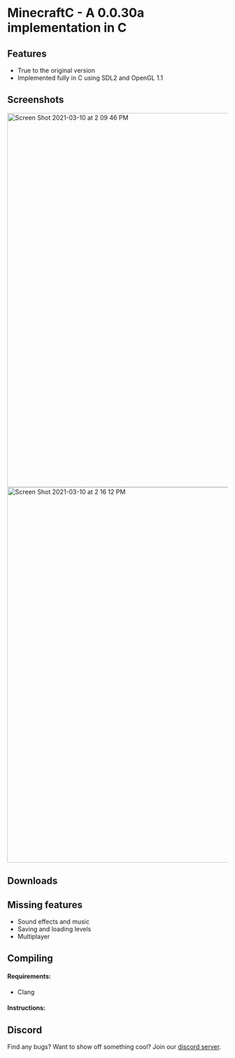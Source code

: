 # MinecraftC - A 0.0.30a implementation in C

## Features
- True to the original version
- Implemented fully in C using SDL2 and OpenGL 1.1

## Screenshots
<img width="855" alt="Screen Shot 2021-03-10 at 2 09 46 PM" src="https://user-images.githubusercontent.com/79012575/110685071-e5d0f700-81ab-11eb-90c7-8ac8aa8d4283.png">
<img width="858" alt="Screen Shot 2021-03-10 at 2 16 12 PM" src="https://user-images.githubusercontent.com/79012575/110685245-11ec7800-81ac-11eb-9081-c0ebc11f23d9.png">

## Downloads

## Missing features
- Sound effects and music
- Saving and loading levels
- Multiplayer

## Compiling
#### Requirements:
- Clang
#### Instructions:

## Discord
Find any bugs? Want to show off something cool? Join our [discord server](https://discord.gg/2BVnXdU5rB).

